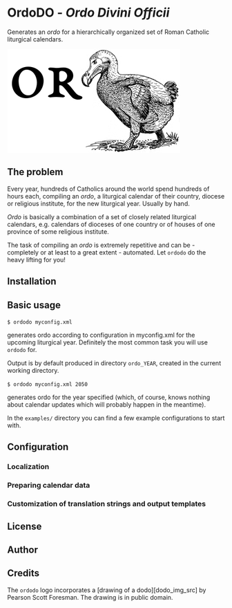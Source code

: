 # OrdoDO - *Ordo Divini Officii*

Generates an *ordo* for a hierarchically organized set
of Roman Catholic liturgical calendars.

![OrdoDO logo](/img/or_dodo_logo.png)

## The problem

Every year, hundreds of Catholics around the world spend
hundreds of hours each, compiling an *ordo*, a liturgical calendar
of their country, diocese or religious institute,
for the new liturgical year. Usually by hand.

*Ordo* is basically a combination of a set of closely related
liturgical calendars, e.g. calendars of dioceses of one country
or of houses of one province of some religious institute.

The task of compiling an *ordo* is extremely repetitive
and can be - completely or at least to a great extent -
automated. Let `ordodo` do the heavy lifting for you!

## Installation

## Basic usage

`$ ordodo myconfig.xml`

generates ordo according to configuration in myconfig.xml
for the upcoming liturgical year. Definitely the most common
task you will use `ordodo` for.

Output is by default produced in directory `ordo_YEAR`,
created in the current working directory.

`$ ordodo myconfig.xml 2050`

generates ordo for the year specified (which, of course, knows
nothing about calendar updates which will probably happen
in the meantime).

In the `examples/` directory you can find a few example
configurations to start with.

## Configuration

### Localization

### Preparing calendar data

### Customization of translation strings and output templates

## License

## Author

## Credits

The `ordodo` logo incorporates
a [drawing of a dodo][dodo_img_src]
by Pearson Scott Foresman. The drawing is in public domain.

[dodo_img_source]: https://commons.wikimedia.org/wiki/Raphus_cucullatus#/media/File:Dodo_2_(PSF).png
